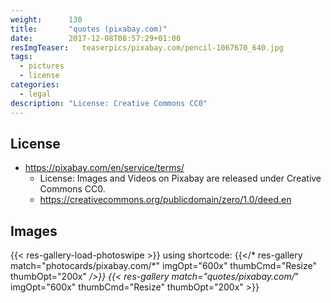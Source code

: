 ```yaml
---
weight:      130
title:       "quotes (pixabay.com)"
date:        2017-12-08T08:57:29+01:00
resImgTeaser:   teaserpics/pixabay.com/pencil-1067670_640.jpg
tags:
  - pictures
  - license
categories:
  - legal
description: "License: Creative Commons CC0"
---
```



## License
* https://pixabay.com/en/service/terms/
  * License: Images and Videos on Pixabay are released under Creative Commons CC0.
  * https://creativecommons.org/publicdomain/zero/1.0/deed.en

## Images
{{< res-gallery-load-photoswipe >}}
using shortcode: {{</* res-gallery match="photocards/pixabay.com/*" imgOpt="600x" thumbCmd="Resize" thumbOpt="200x" */>}} 
{{< res-gallery match="quotes/pixabay.com/*" imgOpt="600x" thumbCmd="Resize" thumbOpt="200x" >}} 
